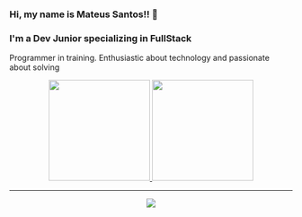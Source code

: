 ### Hi, my name is Mateus Santos!! :wave:
### I'm a Dev Junior specializing in FullStack

<p>Programmer in training. Enthusiastic about technology and passionate about solving</p>
<div align="center">
  <a href="https://github.com/zNodx">
 <img height="180em" src="https://github-readme-stats.vercel.app/api?username=zNodx&show_icons=true&theme=cobalt&include_all_commits=false&count_private=true"/>
  <img height="180em" src="https://github-readme-stats.vercel.app/api/top-langs/?username=zNodx&layout=compact&langs_count=7&theme=cobalt"/>
</div>
  
---
<p align="center">
  <a href="https://skillicons.dev">
    <img src="https://skillicons.dev/icons?i=js,ts,html,css,sass,ruby,rails,react,redux,nestjs,tailwind,jquery,express,mysql,postgres,nodejs,androidstudio,redis,linux,postman,supabase&perline=7" />
  </a>
</p>

</div>
